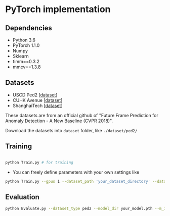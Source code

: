 # PyTorch implementation 



## Dependencies
* Python 3.6
* PyTorch 1.1.0
* Numpy
* Sklearn
* timm==0.3.2
* mmcv==1.3.8


## Datasets
* USCD Ped2 [[dataset](https://github.com/StevenLiuWen/ano_pred_cvpr2018)]
* CUHK Avenue [[dataset](https://github.com/StevenLiuWen/ano_pred_cvpr2018)]
* ShanghaiTech [[dataset](https://github.com/StevenLiuWen/ano_pred_cvpr2018)]

These datasets are from an official github of "Future Frame Prediction for Anomaly Detection - A New Baseline (CVPR 2018)".

Download the datasets into ``dataset`` folder, like ``./dataset/ped2/``



## Training

```bash

python Train.py # for training
```
* You can freely define parameters with your own settings like
```bash
python Train.py --gpus 1 --dataset_path 'your_dataset_directory' --dataset_type avenue --exp_dir 'your_log_directory'
```


## Evaluation


```bash
python Evaluate.py --dataset_type ped2 --model_dir your_model.pth --m_items_dir your_m_items.pt


```

```
